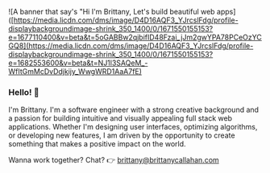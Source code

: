 ![A banner that say's "Hi I'm Brittany, Let's build beautiful web apps]([https://media.licdn.com/dms/image/D4D16AQF3_YJrcslFdg/profile-displaybackgroundimage-shrink_350_1400/0/1671550155153?e=1677110400&v=beta&t=5oGABBw2qjbifID48Fzai_jJm2gwYPA78PCeOzYCGQ8](https://media.licdn.com/dms/image/D4D16AQF3_YJrcslFdg/profile-displaybackgroundimage-shrink_350_1400/0/1671550155153?e=1682553600&v=beta&t=NJ1l3SAQeM_-WfItGmMcDvDdjkijy_WwgWRD1AaA7fE)

### Hello! 👋

I'm Brittany. I'm a software engineer with a strong creative background and a passion for building intuitive and visually appealing full stack web applications. Whether I'm designing user interfaces, optimizing algorithms, or developing new features, I am driven by the opportunity to create something that makes a positive impact on the world.<br>

Wanna work together? Chat? 👉 [brittany@brittanycallahan.com](mailto:brittany@brittanycallahan.com)
